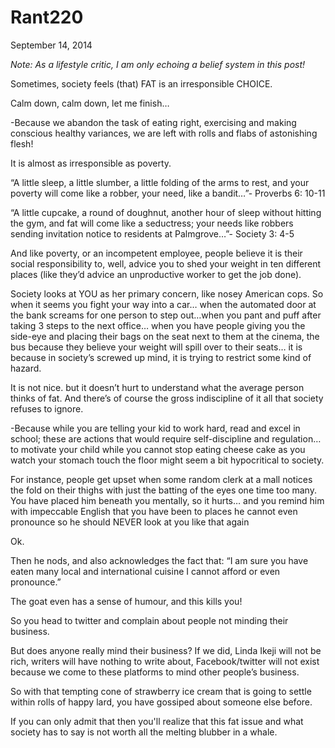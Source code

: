 # Rant220


September 14, 2014

*Note: As a lifestyle critic, I am only echoing a belief system in this post!*

Sometimes, society feels (that) FAT is an irresponsible CHOICE.

Calm down, calm down, let me finish…

-Because we abandon the task of eating right, exercising and making conscious healthy variances, we are left with rolls and flabs of astonishing flesh!

It is almost as irresponsible as poverty.

“A little sleep, a little slumber, a little folding of the arms to rest, and your poverty will come like a robber, your need, like a bandit…”- Proverbs 6: 10-11

“A little cupcake, a round of doughnut, another hour of sleep without hitting the gym, and fat will come like a seductress; your needs like robbers sending invitation notice to residents at Palmgrove…”- Society 3: 4-5

And like poverty, or an incompetent employee, people believe it is their social responsibility to, well, advice you to shed your weight in ten different places (like they’d advice an unproductive worker to get the job done).

Society looks at YOU as her primary concern, like nosey American cops. So when it seems you fight your way into a car… when the automated door at the bank screams for one person to step out…when you pant and puff after taking 3 steps to the next office… when you have people giving you the side-eye and placing their bags on the seat next to them at the cinema, the bus because they believe your weight will spill over to their seats… it is because in society’s screwed up mind, it is trying to restrict some kind of hazard.

It is not nice. but it doesn’t hurt to understand what the average person thinks of fat.
And there’s of course the gross indiscipline of it all that society refuses to ignore.

-Because while you are telling your kid to work hard, read and excel in school; these are actions that would require self-discipline and regulation… to motivate your child while you cannot stop eating cheese cake as you watch your stomach touch the floor might seem a bit hypocritical to society.

For instance, people get upset when some random clerk at a mall notices the fold on their thighs with just the batting of the eyes one time too many. You have placed him beneath you mentally, so it hurts… and you remind him with impeccable English that you have been to places he cannot even pronounce so he should NEVER look at you like that again

Ok.

Then he nods, and also acknowledges the fact that: “I am sure you have eaten many local and international cuisine I cannot afford or even pronounce.”

The goat even has a sense of humour, and this kills you!

So you head to twitter and complain about people not minding their business.

But does anyone really mind their business? If we did, Linda Ikeji will not be rich, writers will have nothing to write about, Facebook/twitter will not exist because we come to these platforms to mind other people’s business. 

So with that tempting cone of strawberry ice cream that is going to settle within rolls of happy lard, you have gossiped about someone else before.

If you can only admit that then you'll realize that this fat issue and what society has to say is not worth all the melting blubber in a whale.